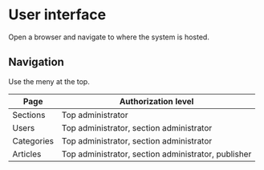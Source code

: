 # User interface

Open a browser and navigate to where the system is hosted.

## Navigation

Use the meny at the top.

Page | Authorization level
---- | -------------------
<i class="ui icon building"></i> Sections | Top administrator
<i class="ui icon users"></i> Users | Top administrator, section administrator
<i class="ui icon tag"></i> Categories | Top administrator, section administrator
<i class="ui icon cubes"></i> Articles | Top administrator, section administrator, publisher
